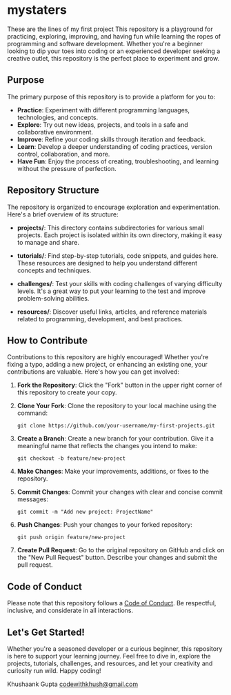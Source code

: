 # mystaters
These are the lines of my first project
This repository is a playground for practicing, exploring, improving, and having fun while learning the ropes of programming and software development. Whether you're a beginner looking to dip your toes into coding or an experienced developer seeking a creative outlet, this repository is the perfect place to experiment and grow.

## Purpose

The primary purpose of this repository is to provide a platform for you to:

- **Practice**: Experiment with different programming languages, technologies, and concepts.
- **Explore**: Try out new ideas, projects, and tools in a safe and collaborative environment.
- **Improve**: Refine your coding skills through iteration and feedback.
- **Learn**: Develop a deeper understanding of coding practices, version control, collaboration, and more.
- **Have Fun**: Enjoy the process of creating, troubleshooting, and learning without the pressure of perfection.

## Repository Structure

The repository is organized to encourage exploration and experimentation. Here's a brief overview of its structure:

- **projects/**: This directory contains subdirectories for various small projects. Each project is isolated within its own directory, making it easy to manage and share.

- **tutorials/**: Find step-by-step tutorials, code snippets, and guides here. These resources are designed to help you understand different concepts and techniques.

- **challenges/**: Test your skills with coding challenges of varying difficulty levels. It's a great way to put your learning to the test and improve problem-solving abilities.

- **resources/**: Discover useful links, articles, and reference materials related to programming, development, and best practices.

## How to Contribute

Contributions to this repository are highly encouraged! Whether you're fixing a typo, adding a new project, or enhancing an existing one, your contributions are valuable. Here's how you can get involved:

1. **Fork the Repository**: Click the "Fork" button in the upper right corner of this repository to create your copy.

2. **Clone Your Fork**: Clone the repository to your local machine using the command:
   ```
   git clone https://github.com/your-username/my-first-projects.git
   ```

3. **Create a Branch**: Create a new branch for your contribution. Give it a meaningful name that reflects the changes you intend to make:
   ```
   git checkout -b feature/new-project
   ```

4. **Make Changes**: Make your improvements, additions, or fixes to the repository.

5. **Commit Changes**: Commit your changes with clear and concise commit messages:
   ```
   git commit -m "Add new project: ProjectName"
   ```

6. **Push Changes**: Push your changes to your forked repository:
   ```
   git push origin feature/new-project
   ```

7. **Create Pull Request**: Go to the original repository on GitHub and click on the "New Pull Request" button. Describe your changes and submit the pull request.

## Code of Conduct

Please note that this repository follows a [Code of Conduct](CODE_OF_CONDUCT.md). Be respectful, inclusive, and considerate in all interactions.

## Let's Get Started!

Whether you're a seasoned developer or a curious beginner, this repository is here to support your learning journey. Feel free to dive in, explore the projects, tutorials, challenges, and resources, and let your creativity and curiosity run wild. Happy coding!

Khushaank Gupta
codewithkhush@gmail.com
